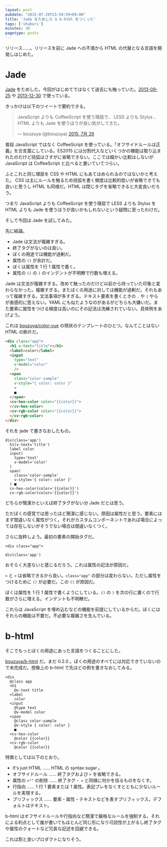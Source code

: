 ```yaml
---
layout: post
pubdate: "2015-07-29T23:59:59+09:00"
title: 'Jade をためした & b-html をつくった'
tags: ['shuburi']
minutes: 30
pagetype: posts
---
```

リリース……。リリースを前に Jade への不満から HTML の代替となる言語を開発しはじめた。

# Jade

[Jade](http://jade-lang.com/) をためした。今回がはじめてではなくて過去にも触っていた。[2013-09-25][] や [2013-12-30][] で使っている。

きっかけは以下のツイートで要約できる。

<blockquote class="twitter-tweet" lang="ja"><p lang="ja" dir="ltr">JavaScript よりも CoffeeScript を使う理屈で、 LESS よりも Stylus 、HTML よりも Jade を使うほうが良い気がしてきた。</p>&mdash; bouzuya (@bouzuya) <a href="https://twitter.com/bouzuya/status/626253652567658496">2015, 7月 29</a></blockquote>
<script async src="//platform.twitter.com/widgets.js" charset="utf-8"></script>

普段 JavaScript ではなく CoffeeScript を使っている。「オフサイドルールは正義」を合言葉にしている。ES2015 には分割代入などいくつかの機能は取り込まれたのだけど括弧はさすがに省略できない。ここでは細かい比較はしないが JavaScript は CoffeeScript と比べると書いていてつらい。

ふとこれと同じ理屈を CSS や HTML にもあてはめられるのではないかと考えた。 CSS は主にルールを触るため括弧を書く頻度は比較的低いが省略できても良いと思うし HTML も同様だ。HTML は閉じタグを省略できると大変良いだろう。

つまり JavaScript よりも CoffeeScript を使う理屈で LESS よりも Stylus を HTML よりも Jade を使うほうが良いかもしれないという疑問に至ったわけだ。

そして今回は Jade を試してみた。

先に結論。

- Jade は文法が複雑すぎる。
- 終了タグがないのは良い。
- ぼくの用途では機能が過剰だ。
- 属性の `()` が余計だ。
- ぼくは属性を 1 行 1 属性で書く。
- 属性の `()` の `)` のインデントが不明瞭で行数も増える。

Jade は文法が複雑すぎる。改めて触ったのだけど以前から持っていた印象と変わらなかった。複雑すぎる。またぼくの用途に対しては機能が過剰だ。それもあって複雑すぎる。文法事項が多すぎる。テキスト要素を書くときの `.` や `|` やらが直感的に思えない。YAML にも似たようなのがあるがどちらも大嫌いだ。また要素に属性をつける頻度は高いのにその記法は洗練されていない。具体例をあげよう。

これは [bouzuya/color-vue][] の現状のテンプレートのひとつ。なんてことはない HTML の断片だ。

```html
<div class="app">
  <h1 v-text="title"></h1>
  <label>color</label>
  <input
    type="text"
    v-model="color"
    />
  <span
    class="color-sample"
    v-style="{ color: color }"
    >
    ■
  </span>
  <cv-hex-color color="{{color}}">
  </cv-hex-color>
  <cv-rgb-color color="{{color}}">
  </cv-rgb-color>
</div>
```

それを jade で書きなおしたもの。

```jade
div(class='app')
  h1(v-text='title')
  label color
  input(
    type='text'
    v-model='color'
  )
  span(
    class='color-sample'
    v-style='{ color: color }'
  ) ■
  cv-hex-color(color='{{color}}')
  cv-rgb-color(color='{{color}}')
```

どちらが簡潔かといえば終了タグがない分 Jade だとは思う。

ただぼくの感覚では思ったほど簡潔に感じない。原因は属性だと思う。要素にはまず間違いなく属性がつく。それがカスタムコンポーネントであれば場合によっては存在しないがそうでない場合は間違いなくつく。

さらに抜粋しよう。最初の要素の開始タグだ。

`<div class="app">`

`div(class='app')`

おそらく大差ないと感じるだろう。これは属性の記法が原因だ。

`<` と `>` は省略できるから良い。`class="app"` の部分は変わらない。ただし属性をつけるために `()` が必要だ。この `()` が原因だ。

ぼくは属性を 1 行 1 属性で書くようにしている。`()` の `)` を次の行に置くので行数がさらに増える。インデントも不明瞭だ。

これらは JavaScript を埋め込むなどの機能を前提にしているからだ。ぼくにはそれらの機能は不要だ。不必要な複雑さを生んでいる。

# b-html

そこでもっとぼくの用途にあった言語をつくることにした。

[bouzuya/b-html][] だ。まだ 0.2.0 。ぼくの用途のすべてには対応できていないので未完成だ。想像上の b-html で先ほどの例を書きなおしてみる。

```b-html
<div
  @class app
  <h1
    @v-text title
  <label
    color
  <input
    @type text
    @v-model color
  <span
    @class color-sample
    @v-style { color: color }
    ■
  <cv-hex-color
    @color {{color}}
  <cv-rgb-color
    @color {{color}}
```

特徴としては以下のとおり。

- It's just HTML …… HTML の syntax sugar 。
- オフサイドルール …… 終了タグおよび `>` を省略できる。
- 属性の `=""` の削除 …… 終了タグ・ `>` と同様に何かを括るものをなくす。
- 行指向 …… 1 行 1 要素または 1 属性。表記ブレをなくすとともに少ないルールを実現する。
- プリフィックス …… 要素・属性・テキストなどを表すプリフィックス。デフォルトはテキスト。

b-html はオフサイドルールや行指向など簡潔で厳格なルールを強制する。それによる利点として誰が書いてもほとんど同じ形になり可読性が上がるし終了タグや属性のクォートなど冗長な記述を回避できる。

これは割と良いプロダクトになりそう。

[bouzuya/b-html]: https://github.com/bouzuya/b-html
[bouzuya/color-vue]: https://github.com/bouzuya/color-vue
[2013-09-25]: http://blog.bouzuya.net/2013/09/25/
[2013-12-30]: http://blog.bouzuya.net/2013/12/30/
